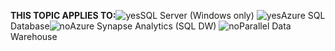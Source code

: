<Token>**THIS TOPIC APPLIES TO:**![yes](media/yes.png)SQL Server (Windows only) ![yes](media/yes.png)Azure SQL Database![no](media/no.png)Azure Synapse Analytics (SQL DW) ![no](media/no.png)Parallel Data Warehouse </Token>